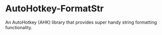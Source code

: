 # AutoHotkey-FormatStr
An AutoHotkey (AHK) library that provides super handy string formatting functionality.
